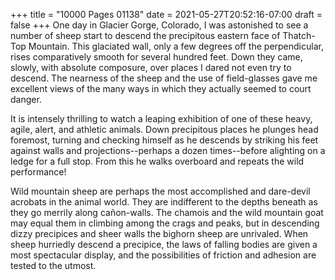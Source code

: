 +++
title = "10000 Pages 01138"
date = 2021-05-27T20:52:16-07:00
draft = false
+++
One day in Glacier Gorge, Colorado, I was astonished to see a number of sheep start to descend the precipitous eastern face of Thatch-Top Mountain. This glaciated wall, only a few degrees off the perpendicular, rises comparatively smooth for several hundred feet. Down they came, slowly, with absolute composure, over places I dared not even try to descend. The nearness of the sheep and the use of field-glasses gave me excellent views of the many ways in which they actually seemed to court danger.

It is intensely thrilling to watch a leaping exhibition of one of these heavy, agile, alert, and athletic animals. Down precipitous places he plunges head foremost, turning and checking himself as he descends by striking his feet against walls and projections--perhaps a dozen times--before alighting on a ledge for a full stop. From this he walks overboard and repeats the wild performance!

Wild mountain sheep are perhaps the most accomplished and dare-devil acrobats in the animal world. They are indifferent to the depths beneath as they go merrily along cañon-walls. The chamois and the wild mountain goat may equal them in climbing among the crags and peaks, but in descending dizzy precipices and sheer walls the bighorn sheep are unrivaled. When sheep hurriedly descend a precipice, the laws of falling bodies are given a most spectacular display, and the possibilities of friction and adhesion are tested to the utmost.
